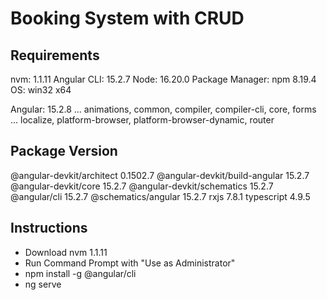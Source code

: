 # Booking System with CRUD

## Requirements
nvm: 1.1.11
Angular CLI: 15.2.7
Node: 16.20.0
Package Manager: npm 8.19.4
OS: win32 x64

Angular: 15.2.8
... animations, common, compiler, compiler-cli, core, forms
... localize, platform-browser, platform-browser-dynamic, router

Package                         Version
---------------------------------------------------------
@angular-devkit/architect       0.1502.7
@angular-devkit/build-angular   15.2.7
@angular-devkit/core            15.2.7
@angular-devkit/schematics      15.2.7
@angular/cli                    15.2.7
@schematics/angular             15.2.7
rxjs                            7.8.1
typescript                      4.9.5

## Instructions

- Download nvm 1.1.11
- Run Command Prompt with "Use as Administrator"
- npm install -g @angular/cli
- ng serve
